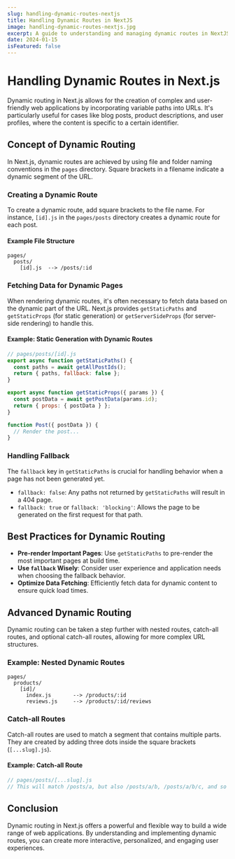 ```yaml
---
slug: handling-dynamic-routes-nextjs
title: Handling Dynamic Routes in NextJS
image: handling-dynamic-routes-nextjs.jpg
excerpt: A guide to understanding and managing dynamic routes in NextJS, including pre-generated paths and server-side rendering.
date: 2024-01-15
isFeatured: false
---
```


# Handling Dynamic Routes in Next.js

Dynamic routing in Next.js allows for the creation of complex and user-friendly web applications by incorporating variable paths into URLs. It's particularly useful for cases like blog posts, product descriptions, and user profiles, where the content is specific to a certain identifier.

## Concept of Dynamic Routing

In Next.js, dynamic routes are achieved by using file and folder naming conventions in the `pages` directory. Square brackets in a filename indicate a dynamic segment of the URL.

### Creating a Dynamic Route

To create a dynamic route, add square brackets to the file name. For instance, `[id].js` in the `pages/posts` directory creates a dynamic route for each post.

#### Example File Structure

```plaintext
pages/
  posts/
    [id].js  --> /posts/:id
```

### Fetching Data for Dynamic Pages

When rendering dynamic routes, it's often necessary to fetch data based on the dynamic part of the URL. Next.js provides `getStaticPaths` and `getStaticProps` (for static generation) or `getServerSideProps` (for server-side rendering) to handle this.

#### Example: Static Generation with Dynamic Routes

```jsx
// pages/posts/[id].js
export async function getStaticPaths() {
  const paths = await getAllPostIds();
  return { paths, fallback: false };
}

export async function getStaticProps({ params }) {
  const postData = await getPostData(params.id);
  return { props: { postData } };
}

function Post({ postData }) {
  // Render the post...
}
```

### Handling Fallback

The `fallback` key in `getStaticPaths` is crucial for handling behavior when a page has not been generated yet.

- `fallback: false`: Any paths not returned by `getStaticPaths` will result in a 404 page.
- `fallback: true` or `fallback: 'blocking'`: Allows the page to be generated on the first request for that path.

## Best Practices for Dynamic Routing

- **Pre-render Important Pages**: Use `getStaticPaths` to pre-render the most important pages at build time.
- **Use `fallback` Wisely**: Consider user experience and application needs when choosing the fallback behavior.
- **Optimize Data Fetching**: Efficiently fetch data for dynamic content to ensure quick load times.

## Advanced Dynamic Routing

Dynamic routing can be taken a step further with nested routes, catch-all routes, and optional catch-all routes, allowing for more complex URL structures.

### Example: Nested Dynamic Routes

```plaintext
pages/
  products/
    [id]/
      index.js       --> /products/:id
      reviews.js     --> /products/:id/reviews
```

### Catch-all Routes

Catch-all routes are used to match a segment that contains multiple parts. They are created by adding three dots inside the square brackets (`[...slug].js`).

#### Example: Catch-all Route

```jsx
// pages/posts/[...slug].js
// This will match /posts/a, but also /posts/a/b, /posts/a/b/c, and so on.
```

## Conclusion

Dynamic routing in Next.js offers a powerful and flexible way to build a wide range of web applications. By understanding and implementing dynamic routes, you can create more interactive, personalized, and engaging user experiences.
